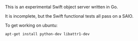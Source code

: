This is an experimental Swift object server written in Go.

It is incomplete, but the Swift functional tests all pass on a SAIO.

To get working on ubuntu:

    apt-get install python-dev libattr1-dev
